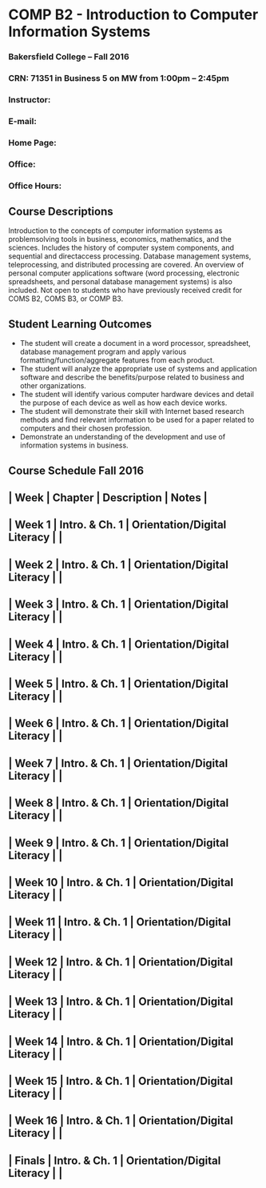 # COMP  B2 - Introduction to Computer Information Systems
### Bakersfield College – Fall 2016
### CRN: 71351 in Business 5 on MW from 1:00pm – 2:45pm


### Instructor: 
### E-mail:
### Home Page:
### Office:
### Office Hours:


## Course Descriptions

Introduction to the concepts of computer information systems as problemsolving tools in business, economics, mathematics, and the sciences. Includes the history of computer system components, and sequential and directaccess processing. Database management systems, teleprocessing, and distributed processing are covered. An overview of personal computer applications software (word processing, electronic spreadsheets, and personal database management systems) is also included. Not open to students who have previously received credit for COMS B2, COMS B3, or COMP B3.

## Student Learning Outcomes

* The student will create a document in a word processor, spreadsheet, database management program and apply various formatting/function/aggregate features from each product.
* The student will analyze the appropriate use of systems and application software and describe the benefits/purpose related to business and other organizations.
* The student will identify various computer hardware devices and detail the purpose of each device as well as how each device works.
* The student will demonstrate their skill with Internet based research methods and find relevant information to be used for a paper related to computers and their chosen profession. 
* Demonstrate an understanding of the development and use of information systems in business.

## Course Schedule Fall 2016

| Week | Chapter | Description | Notes |
----------------------------------------
| Week 1 | Intro. & Ch. 1 | Orientation/Digital Literacy | |
----------------------------------------
| Week 2 | Intro. & Ch. 1 | Orientation/Digital Literacy | |
----------------------------------------
| Week 3 | Intro. & Ch. 1 | Orientation/Digital Literacy | |
----------------------------------------
| Week 4 | Intro. & Ch. 1 | Orientation/Digital Literacy | |
----------------------------------------
| Week 5 | Intro. & Ch. 1 | Orientation/Digital Literacy | |
----------------------------------------
| Week 6 | Intro. & Ch. 1 | Orientation/Digital Literacy | |
----------------------------------------
| Week 7 | Intro. & Ch. 1 | Orientation/Digital Literacy | |
----------------------------------------
| Week 8 | Intro. & Ch. 1 | Orientation/Digital Literacy | |
----------------------------------------
| Week 9 | Intro. & Ch. 1 | Orientation/Digital Literacy | |
----------------------------------------
| Week 10 | Intro. & Ch. 1 | Orientation/Digital Literacy | |
----------------------------------------
| Week 11 | Intro. & Ch. 1 | Orientation/Digital Literacy | |
----------------------------------------
| Week 12 | Intro. & Ch. 1 | Orientation/Digital Literacy | |
----------------------------------------
| Week 13 | Intro. & Ch. 1 | Orientation/Digital Literacy | |
----------------------------------------
| Week 14 | Intro. & Ch. 1 | Orientation/Digital Literacy | |
----------------------------------------
| Week 15 | Intro. & Ch. 1 | Orientation/Digital Literacy | |
----------------------------------------
| Week 16 | Intro. & Ch. 1 | Orientation/Digital Literacy | |
----------------------------------------
| Finals | Intro. & Ch. 1 | Orientation/Digital Literacy | |
----------------------------------------

